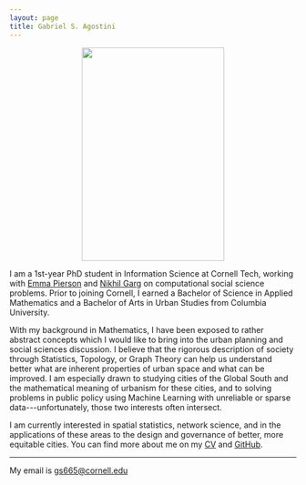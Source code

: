 ```yaml
---
layout: page
title: Gabriel S. Agostini
---
```

<p align="center">
  <img src="images/portrait.JPG" width="250" height="375">
</p>

I am a 1st-year PhD student in Information Science at Cornell Tech, working with [Emma Pierson](https://www.cs.cornell.edu/~emmapierson/) and [Nikhil Garg](https://gargnikhil.com) on computational social science problems. Prior to joining Cornell, I earned a Bachelor of Science in Applied Mathematics and a Bachelor of Arts in Urban Studies from Columbia University.

With my background in Mathematics, I have been exposed to rather abstract concepts which I would like to bring into the urban planning and social sciences discussion. I believe that the rigorous description of society through Statistics, Topology, or Graph Theory can help us understand better what are inherent properties of urban space and what can be improved. I am especially drawn to studying cities of the Global South and the mathematical meaning of urbanism for these cities, and to solving problems in public policy using Machine Learning with unreliable or sparse data---unfortunately, those two interests often intersect.

I am currently interested in spatial statistics, network science, and in the applications of these areas to the design and governance of better, more equitable cities. You can find more about me on my [CV](/files/Agostini_CV.pdf) and [GitHub](https://github.com/gsagostini).

---

My email is <gs665@cornell.edu>
